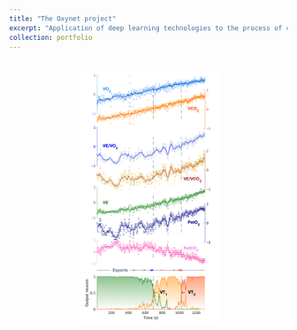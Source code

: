 ```yaml
---
title: "The Oxynet project"
excerpt: "Application of deep learning technologies to the process of cardiopulmonary exercise tests <br/><img src='/images/oxynet.png' style='display: block; margin-left: auto; margin-right: auto; width: 50%;'>"
collection: portfolio
---
```


<div style="margin-top: 20px;"></div>

 <br/><img src='/images/oxynet.png' style='display: block; margin-left: auto; margin-right: auto; width: 50%;'>
